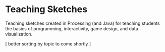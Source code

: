 Teaching Sketches
================

Teaching sketches created in Processing (and Java) for teaching students the basics of programming, interactivity, game design, and data visualization.

[ better sorting by topic to come shortly ]